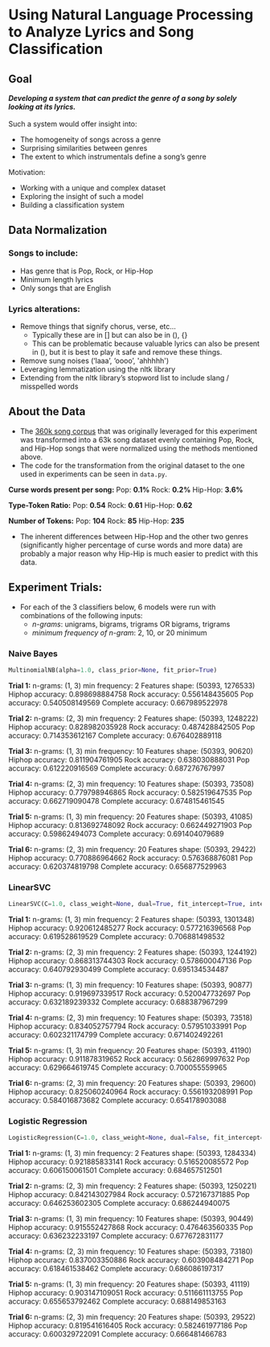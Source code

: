 # Using Natural Language Processing to Analyze Lyrics and Song Classification

## Goal

<b>*Developing a system that can predict the genre of a song by solely looking at its lyrics.*</b> 
<br>
<br>
Such a system would offer insight into: 
- The homogeneity of songs across a genre 
- Surprising similarities between genres
- The extent to which instrumentals define a song’s genre

Motivation:
- Working with a unique and complex dataset
- Exploring the insight of such a model
- Building a classification system


## Data Normalization

### Songs to include:
- Has genre that is Pop, Rock, or Hip-Hop
- Minimum length lyrics
- Only songs that are English

### Lyrics alterations:
- Remove things that signify chorus, verse, etc...
  - Typically these are in [] but can also be in (), {}
  - This can be problematic because valuable lyrics can also be present in (), but it is best to play it safe and remove these things.
- Remove sung noises (‘laaa’, ‘oooo’, 'ahhhhh')
- Leveraging lemmatization using the nltk library
- Extending from the nltk library’s stopword list to include slang / misspelled words


## About the Data

- The [360k song corpus](https://www.kaggle.com/gyani95/380000-lyrics-from-metrolyrics) that was originally leveraged for this experiment was transformed into a 63k song dataset evenly containing Pop, Rock, and Hip-Hop songs that were normalized using the methods mentioned above.
- The code for the transformation from the original dataset to the one used in experiments can be seen in `data.py`.

**Curse words present per song:**
Pop: **0.1%**
Rock: **0.2%**
Hip-Hop: **3.6%**

**Type-Token Ratio:**
Pop: **0.54**
Rock: **0.61**
Hip-Hop: **0.62**

**Number of Tokens:**
Pop: **104**
Rock: **85**
Hip-Hop: **235**

- The inherent differences between Hip-Hop and the other two genres (significantly higher percentage of curse words and more data) are probably a major reason why Hip-Hip is much easier to predict with this data.

## Experiment Trials:
- For each of the 3 classifiers below, 6 models were run with combinations of the following inputs:
  - *n-grams*: unigrams, bigrams, trigrams OR bigrams, trigrams
  - *minimum frequency of n-gram*: 2, 10, or 20 minimum

### Naive Bayes

```Python
MultinomialNB(alpha=1.0, class_prior=None, fit_prior=True)
```
  
**Trial 1:**
n-grams: (1, 3)
min frequency: 2
Features shape: (50393, 1276533)
Hiphop accuracy: 0.898698884758
Rock accuracy: 0.556148435605
Pop accuracy: 0.540508149569
Complete accuracy: 0.667989522978

**Trial 2:** 
n-grams: (2, 3)
min frequency: 2
Features shape: (50393, 1248222)
Hiphop accuracy: 0.828982035928
Rock accuracy: 0.487428842505
Pop accuracy: 0.714353612167
Complete accuracy: 0.676402889118

**Trial 3:** 
n-grams: (1, 3)
min frequency: 10
Features shape: (50393, 90620)
Hiphop accuracy: 0.811904761905
Rock accuracy: 0.638030888031
Pop accuracy: 0.612220916569
Complete accuracy: 0.687276767997

**Trial 4:** 
n-grams: (2, 3)
min frequency: 10
Features shape: (50393, 73508)
Hiphop accuracy: 0.779798946865
Rock accuracy: 0.582519647535
Pop accuracy: 0.662719090478
Complete accuracy: 0.674815461545

**Trial 5:**
n-grams: (1, 3)
min frequency: 20
Features shape: (50393, 41085)
Hiphop accuracy: 0.813692748092
Rock accuracy: 0.662449271903
Pop accuracy: 0.59862494073
Complete accuracy: 0.691404079689

**Trial 6:** 
n-grams: (2, 3)
min frequency: 20
Features shape: (50393, 29422)
Hiphop accuracy: 0.770886964662
Rock accuracy: 0.576368876081
Pop accuracy: 0.620374819798
Complete accuracy: 0.656877529963

### LinearSVC

```Python
LinearSVC(C=1.0, class_weight=None, dual=True, fit_intercept=True, intercept_scaling=1, loss='squared_hinge', max_iter=1000, multi_class='ovr', penalty='l2', random_state=None, tol=0.0001, verbose=0)
```

**Trial 1:**
n-grams: (1, 3)
min frequency: 2
Features shape: (50393, 1301348)
Hiphop accuracy: 0.920612485277
Rock accuracy: 0.577216396568
Pop accuracy: 0.619528619529
Complete accuracy: 0.706881498532

**Trial 2:** 
n-grams: (2, 3)
min frequency: 2
Features shape: (50393, 1244192)
Hiphop accuracy: 0.868313744303
Rock accuracy: 0.578600047136
Pop accuracy: 0.640792930499
Complete accuracy: 0.695134534487

**Trial 3:**
n-grams: (1, 3)
min frequency: 10
Features shape: (50393, 90877)
Hiphop accuracy: 0.919697339517
Rock accuracy: 0.520047732697
Pop accuracy: 0.632189239332
Complete accuracy: 0.688387967299

**Trial 4:** 
n-grams: (2, 3)
min frequency: 10
Features shape: (50393, 73518)
Hiphop accuracy: 0.834052757794
Rock accuracy: 0.57951033991
Pop accuracy: 0.602321174799
Complete accuracy: 0.671402492261

**Trial 5:** 
n-grams: (1, 3)
min frequency: 20
Features shape: (50393, 41190)
Hiphop accuracy: 0.911878319652
Rock accuracy: 0.562869997632
Pop accuracy: 0.629664619745
Complete accuracy: 0.700055559965

**Trial 6:** 
n-grams: (2, 3)
min frequency: 20
Features shape: (50393, 29600)
Hiphop accuracy: 0.825060240964
Rock accuracy: 0.556193208991
Pop accuracy: 0.584016873682
Complete accuracy: 0.654178903088

### Logistic Regression

```Python
LogisticRegression(C=1.0, class_weight=None, dual=False, fit_intercept=True, intercept_scaling=1, max_iter=100, multi_class='warn', n_jobs=None, penalty='l2', random_state=0, solver='warn', tol=0.0001, verbose=0, warm_start=False)
```

**Trial 1:** 
n-grams: (1, 3)
min frequency: 2
Features shape: (50393, 1284334)
Hiphop accuracy: 0.921885833141
Rock accuracy: 0.516520085572
Pop accuracy: 0.606150061501
Complete accuracy: 0.684657512501

**Trial 2:** 
n-grams: (2, 3)
min frequency: 2
Features shape: (50393, 1250221)
Hiphop accuracy: 0.842143027984
Rock accuracy: 0.572167371885
Pop accuracy: 0.646253602305
Complete accuracy: 0.686244940075

**Trial 3:**
n-grams: (1, 3)
min frequency: 10
Features shape: (50393, 90449)
Hiphop accuracy: 0.915552427868
Rock accuracy: 0.476463560335
Pop accuracy: 0.636232233197
Complete accuracy: 0.677672831177

**Trial 4:** 
n-grams: (2, 3)
min frequency: 10
Features shape: (50393, 73180)
Hiphop accuracy: 0.837003350886
Rock accuracy: 0.603908484271
Pop accuracy: 0.618461538462
Complete accuracy: 0.686086197317

**Trial 5:** 
n-grams: (1, 3)
min frequency: 20
Features shape: (50393, 41119)
Hiphop accuracy: 0.903147109051
Rock accuracy: 0.511661113755
Pop accuracy: 0.655653792462
Complete accuracy: 0.688149853163

**Trial 6:** 
n-grams: (2, 3)
min frequency: 20
Features shape: (50393, 29522)
Hiphop accuracy: 0.819541616405
Rock accuracy: 0.582461977186
Pop accuracy: 0.600329722091
Complete accuracy: 0.666481466783
